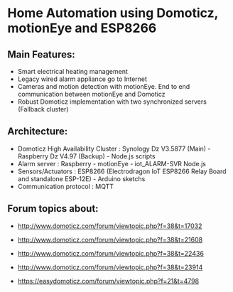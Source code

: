 # Home Automation using Domoticz, motionEye and ESP8266

## Main Features:
  - Smart electrical heating management
  - Legacy wired alarm appliance go to Internet
  - Cameras and motion detection with motionEye. End to end communication between motionEye and Domoticz 
  - Robust Domoticz implementation with two synchronized servers (Fallback cluster) 

## Architecture:
  - Domoticz High Availability Cluster : Synology Dz V3.5877 (Main) - Raspberry Dz V4.97 (Backup) - Node.js scripts
  - Alarm server : Raspberry - motionEye - iot_ALARM-SVR Node.js 
  - Sensors/Actuators : ESP8266 (Electrodragon IoT ESP8266 Relay Board and standalone ESP-12E) - Arduino sketchs
  - Communication protocol : MQTT

## Forum topics about:
  - http://www.domoticz.com/forum/viewtopic.php?f=38&t=17032

  - http://www.domoticz.com/forum/viewtopic.php?f=38&t=21608

  - http://www.domoticz.com/forum/viewtopic.php?f=38&t=22436

  - http://www.domoticz.com/forum/viewtopic.php?f=38&t=23914

  - https://easydomoticz.com/forum/viewtopic.php?f=21&t=4798
